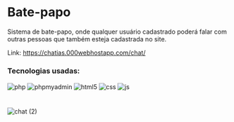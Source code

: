 # Bate-papo

Sistema de bate-papo, onde qualquer usuário cadastrado poderá falar com outras pessoas que também esteja cadastrada no site. 

Link: https://chatias.000webhostapp.com/chat/

### Tecnologias usadas:

<div style="display: inline_block">
 <img align="center" alt="php" src="https://img.shields.io/badge/PHP-5B68A5?style=for-the-badge&logo=php&logoColor=white" />
  <img align="center" alt="phpmyadmin" src="https://img.shields.io/badge/phpmyadmin-666699?style=for-the-badge&logo=phpmyadmin&logoColor=white" />
  <img align="center" alt="html5" src="https://img.shields.io/badge/HTML5-E34F26?style=for-the-badge&logo=html5&logoColor=white" />
  <img align="center" alt="css" src="https://img.shields.io/badge/CSS3-1572B6?style=for-the-badge&logo=css3&logoColor=white" />
  <img align="center" alt="js" src="https://img.shields.io/badge/JavaScript-F7DF1E?style=for-the-badge&logo=javascript&logoColor=black" />
</div>

#

![chat (2)](https://user-images.githubusercontent.com/99847209/202174214-f16e8eaf-8578-4f75-815b-aab2037a4985.png)
